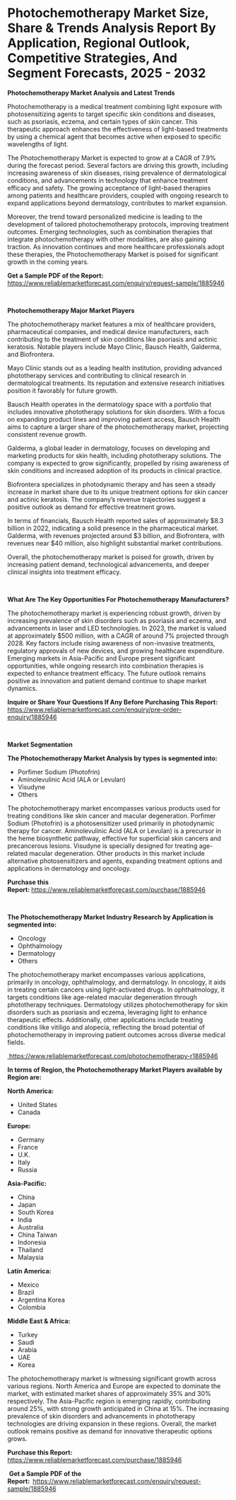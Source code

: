 <p><h1>Photochemotherapy Market Size, Share & Trends Analysis Report By Application, Regional Outlook, Competitive Strategies, And Segment Forecasts, 2025 - 2032</h1></p><p><strong>Photochemotherapy Market Analysis and Latest Trends</strong></p>
<p><p>Photochemotherapy is a medical treatment combining light exposure with photosensitizing agents to target specific skin conditions and diseases, such as psoriasis, eczema, and certain types of skin cancer. This therapeutic approach enhances the effectiveness of light-based treatments by using a chemical agent that becomes active when exposed to specific wavelengths of light.</p><p>The Photochemotherapy Market is expected to grow at a CAGR of 7.9% during the forecast period. Several factors are driving this growth, including increasing awareness of skin diseases, rising prevalence of dermatological conditions, and advancements in technology that enhance treatment efficacy and safety. The growing acceptance of light-based therapies among patients and healthcare providers, coupled with ongoing research to expand applications beyond dermatology, contributes to market expansion. </p><p>Moreover, the trend toward personalized medicine is leading to the development of tailored photochemotherapy protocols, improving treatment outcomes. Emerging technologies, such as combination therapies that integrate photochemotherapy with other modalities, are also gaining traction. As innovation continues and more healthcare professionals adopt these therapies, the Photochemotherapy Market is poised for significant growth in the coming years.</p></p>
<p><strong>Get a Sample PDF of the Report:&nbsp;</strong> <a href="https://www.reliablemarketforecast.com/enquiry/request-sample/1885946?utm_campaign=2759&utm_medium=2&utm_source=Github&utm_content=ia&utm_term=13042025&utm_id=photochemotherapy">https://www.reliablemarketforecast.com/enquiry/request-sample/1885946</a></p>
<p>&nbsp;</p>
<p><strong>Photochemotherapy Major Market Players</strong></p>
<p><p>The photochemotherapy market features a mix of healthcare providers, pharmaceutical companies, and medical device manufacturers, each contributing to the treatment of skin conditions like psoriasis and actinic keratosis. Notable players include Mayo Clinic, Bausch Health, Galderma, and Biofrontera.</p><p>Mayo Clinic stands out as a leading health institution, providing advanced phototherapy services and contributing to clinical research in dermatological treatments. Its reputation and extensive research initiatives position it favorably for future growth.</p><p>Bausch Health operates in the dermatology space with a portfolio that includes innovative phototherapy solutions for skin disorders. With a focus on expanding product lines and improving patient access, Bausch Health aims to capture a larger share of the photochemotherapy market, projecting consistent revenue growth.</p><p>Galderma, a global leader in dermatology, focuses on developing and marketing products for skin health, including phototherapy solutions. The company is expected to grow significantly, propelled by rising awareness of skin conditions and increased adoption of its products in clinical practice.</p><p>Biofrontera specializes in photodynamic therapy and has seen a steady increase in market share due to its unique treatment options for skin cancer and actinic keratosis. The company’s revenue trajectories suggest a positive outlook as demand for effective treatment grows.</p><p>In terms of financials, Bausch Health reported sales of approximately $8.3 billion in 2022, indicating a solid presence in the pharmaceutical market. Galderma, with revenues projected around $3 billion, and Biofrontera, with revenues near $40 million, also highlight substantial market contributions.</p><p>Overall, the photochemotherapy market is poised for growth, driven by increasing patient demand, technological advancements, and deeper clinical insights into treatment efficacy.</p></p>
<p>&nbsp;</p>
<p><strong>What Are The Key Opportunities For Photochemotherapy Manufacturers?</strong></p>
<p><p>The photochemotherapy market is experiencing robust growth, driven by increasing prevalence of skin disorders such as psoriasis and eczema, and advancements in laser and LED technologies. In 2023, the market is valued at approximately $500 million, with a CAGR of around 7% projected through 2028. Key factors include rising awareness of non-invasive treatments, regulatory approvals of new devices, and growing healthcare expenditure. Emerging markets in Asia-Pacific and Europe present significant opportunities, while ongoing research into combination therapies is expected to enhance treatment efficacy. The future outlook remains positive as innovation and patient demand continue to shape market dynamics.</p></p>
<p><strong>Inquire or Share Your Questions If Any Before Purchasing This Report:</strong> <a href="https://www.reliablemarketforecast.com/enquiry/pre-order-enquiry/1885946?utm_campaign=2759&utm_medium=2&utm_source=Github&utm_content=ia&utm_term=13042025&utm_id=photochemotherapy">https://www.reliablemarketforecast.com/enquiry/pre-order-enquiry/1885946</a></p>
<p>&nbsp;</p>
<p><strong>Market Segmentation</strong></p>
<p><strong>The Photochemotherapy Market Analysis by types is segmented into:</strong></p>
<p><ul><li>Porfimer Sodium (Photofrin)</li><li>Aminolevulinic Acid (ALA or Levulan)</li><li>Visudyne</li><li>Others</li></ul></p>
<p><p>The photochemotherapy market encompasses various products used for treating conditions like skin cancer and macular degeneration. Porfimer Sodium (Photofrin) is a photosensitizer used primarily in photodynamic therapy for cancer. Aminolevulinic Acid (ALA or Levulan) is a precursor in the heme biosynthetic pathway, effective for superficial skin cancers and precancerous lesions. Visudyne is specially designed for treating age-related macular degeneration. Other products in this market include alternative photosensitizers and agents, expanding treatment options and applications in dermatology and oncology.</p></p>
<p><strong>Purchase this Report:&nbsp;</strong><a href="https://www.reliablemarketforecast.com/purchase/1885946?utm_campaign=2759&utm_medium=2&utm_source=Github&utm_content=ia&utm_term=13042025&utm_id=photochemotherapy">https://www.reliablemarketforecast.com/purchase/1885946</a></p>
<p>&nbsp;</p>
<p><strong>The Photochemotherapy Market Industry Research by Application is segmented into:</strong></p>
<p><ul><li>Oncology</li><li>Ophthalmology</li><li>Dermatology</li><li>Others</li></ul></p>
<p><p>The photochemotherapy market encompasses various applications, primarily in oncology, ophthalmology, and dermatology. In oncology, it aids in treating certain cancers using light-activated drugs. In ophthalmology, it targets conditions like age-related macular degeneration through phototherapy techniques. Dermatology utilizes photochemotherapy for skin disorders such as psoriasis and eczema, leveraging light to enhance therapeutic effects. Additionally, other applications include treating conditions like vitiligo and alopecia, reflecting the broad potential of photochemotherapy in improving patient outcomes across diverse medical fields.</p></p>
<p><a href="https://www.reliablemarketforecast.com/photochemotherapy-r1885946?utm_campaign=2759&utm_medium=2&utm_source=Github&utm_content=ia&utm_term=13042025&utm_id=photochemotherapy">&nbsp;https://www.reliablemarketforecast.com/photochemotherapy-r1885946</a></p>
<p><strong>In terms of Region, the Photochemotherapy Market Players available by Region are:</strong></p>
<p>
    <p> <strong> North America: </strong>
        <ul>
            <li>United States</li>
            <li>Canada</li>
        </ul>
        </p> 
    <p> <strong> Europe: </strong>
        <ul>
            <li>Germany</li>
            <li>France</li>
            <li>U.K.</li>
            <li>Italy</li>
            <li>Russia</li>
        </ul>
        </p> 
    <p> <strong> Asia-Pacific: </strong>
        <ul>
            <li>China</li>
            <li>Japan</li>
            <li>South Korea</li>
            <li>India</li>
            <li>Australia</li>
            <li>China Taiwan</li>
            <li>Indonesia</li>
            <li>Thailand</li>
            <li>Malaysia</li>
        </ul>
        </p> 
    <p> <strong> Latin America: </strong>
        <ul>
            <li>Mexico</li>
            <li>Brazil</li>
            <li>Argentina Korea</li>
            <li>Colombia</li>
        </ul>
        </p> 
    <p> <strong> Middle East & Africa: </strong>
        <ul>
            <li>Turkey</li>
            <li>Saudi</li>
            <li>Arabia</li>
            <li>UAE</li>
            <li>Korea</li>
        </ul>
    </p>
    </p>
<p><p>The photochemotherapy market is witnessing significant growth across various regions. North America and Europe are expected to dominate the market, with estimated market shares of approximately 35% and 30% respectively. The Asia-Pacific region is emerging rapidly, contributing around 25%, with strong growth anticipated in China at 15%. The increasing prevalence of skin disorders and advancements in phototherapy technologies are driving expansion in these regions. Overall, the market outlook remains positive as demand for innovative therapeutic options grows.</p></p>
<p><strong>Purchase this Report: </strong><a href="https://www.reliablemarketforecast.com/purchase/1885946?utm_campaign=2759&utm_medium=2&utm_source=Github&utm_content=ia&utm_term=13042025&utm_id=photochemotherapy">https://www.reliablemarketforecast.com/purchase/1885946</a></p>
<p>&nbsp;<strong>Get a Sample PDF of the Report:&nbsp;&nbsp;</strong><a href="https://www.reliablemarketforecast.com/enquiry/request-sample/1885946?utm_campaign=2759&utm_medium=2&utm_source=Github&utm_content=ia&utm_term=13042025&utm_id=photochemotherapy">https://www.reliablemarketforecast.com/enquiry/request-sample/1885946</a></p>
<p><strong></strong></p>
<p><p></p><p></p><p></p></p>